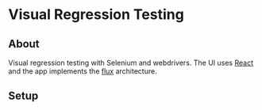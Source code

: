 # Visual Regression Testing

## About
Visual regression testing with Selenium and webdrivers. The UI uses [React](https://facebook.github.io/react/) and the app implements the [flux](https://facebook.github.io/flux/) architecture.

## Setup
 
